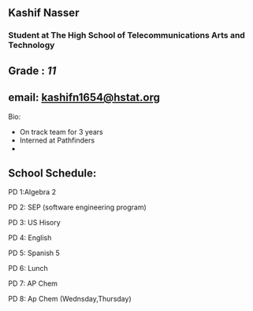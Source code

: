 ## Kashif Nasser
### Student at The High School of Telecommunications Arts and Technology

**Grade** : *11*
-
**email**: kashifn1654@hstat.org 
-

Bio:


-  On track team for 3 years
-  Interned at Pathfinders
-  

School Schedule:
-

PD 1:Algebra 2

PD 2: SEP (software engineering program)

PD 3: US Hisory

PD 4: English

PD 5: Spanish 5

PD 6: Lunch

PD 7: AP Chem 

PD 8: Ap Chem (Wednsday,Thursday)
